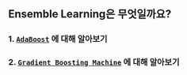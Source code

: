 ## Ensemble Learning은 무엇일까요?
#####
### 1. [`AdaBoost`](https://github.com/lee-ju/ensemble/blob/main/adaboost.md) 에 대해 알아보기
#####
### 2. [`Gradient Boosting Machine`](https://github.com/lee-ju/ensemble/blob/main/gbm.md) 에 대해 알아보기
#####
